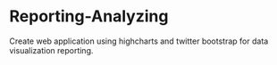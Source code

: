 # Reporting-Analyzing

Create web application using highcharts and twitter bootstrap for data visualization reporting.
